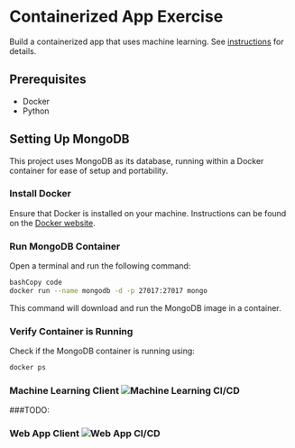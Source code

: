 # Containerized App Exercise

Build a containerized app that uses machine learning. See [instructions](./instructions.md) for details.

## Prerequisites

- Docker
- Python

## Setting Up MongoDB

This project uses MongoDB as its database, running within a Docker container for ease of setup and portability.

### Install Docker

Ensure that Docker is installed on your machine. Instructions can be found on the [Docker website](https://www.docker.com/products/docker-desktop).

### Run MongoDB Container

Open a terminal and run the following command:

```bash
bashCopy code
docker run --name mongodb -d -p 27017:27017 mongo
```

This command will download and run the MongoDB image in a container.

### Verify Container is Running

Check if the MongoDB container is running using:

```bash
docker ps
```
### Machine Learning Client ![Machine Learning CI/CD](https://github.com/software-students-fall2023/4-containerized-app-exercise-teamdominator/actions/workflows/machinelearningCI-CD.yaml/badge.svg)


###TODO:


### Web App Client ![Web App CI/CD](https://github.com/software-students-fall2023/4-containerized-app-exercise-teamdominator/actions/workflows/webappCI-CD.yaml/badge.svg)

